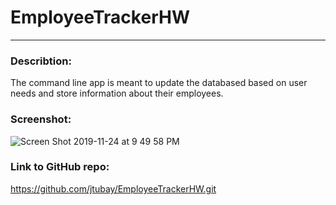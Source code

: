 # EmployeeTrackerHW
<hr>

### Describtion:
The command line app is meant to update the databased based on user needs and store information about their employees. 


### Screenshot:
![Screen Shot 2019-11-24 at 9 49 58 PM](https://user-images.githubusercontent.com/54481806/69508840-ebe28c00-0f04-11ea-8323-87f6de598183.png)

### Link to GitHub repo:
 https://github.com/jtubay/EmployeeTrackerHW.git
